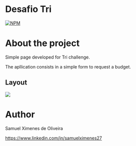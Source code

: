 # Desafio Tri 
[![NPM](https://img.shields.io/npm/l/react)](https://github.com/devsuperior/sds1-wmazoni/blob/master/LICENSE) 

# About the project

Simple page developed for Tri challenge.

The apllication consists in a simple form to request a budget.

## Layout
<img src='https://i.postimg.cc/cLkx491F/2023-04-19-19-38-49-samuelximenes27-github-io-549cd8240e22.png'/>

# Author

Samuel Ximenes de Oliveira

https://www.linkedin.com/in/samuelximenes27

